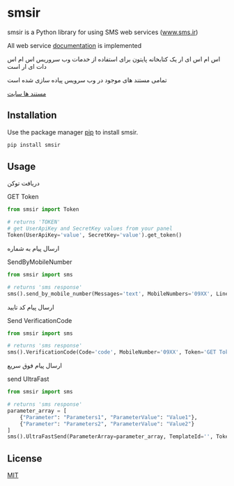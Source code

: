 # smsir

smsir is a Python library for  using SMS web services (www.sms.ir)

All web service [documentation](https://apidocs.sms.ir/) is implemented

 اس ام اس ای ار یک کتابخانه پایتون برای استفاده از خدمات وب سروریس اس ام اس دات ای ار است

تمامی  مستند های موجود در وب سرویس پیاده سازی شده است
 
[مستند ها سایت](https://apidocs.sms.ir/)

## Installation

Use the package manager [pip](https://pypi.org/project/smsir/) to install smsir.

```bash
pip install smsir
```

## Usage
دریافت توکن

GET Token
```python
from smsir import Token

# returns 'TOKEN'
# get UserApiKey and SecretKey values from your panel
Token(UserApiKey='value', SecretKey='value').get_token()

```
ارسال پیام به شماره

SendByMobileNumber
```python
from smsir import sms

# returns 'sms response'
sms().send_by_mobile_number(Messages='text', MobileNumbers='09XX', LineNumber='3000XXX', Token='GET Token')

```
ارسال پیام کد تایید

Send VerificationCode
```python
from smsir import sms

# returns 'sms response'
sms().VerificationCode(Code='code', MobileNumber='09XX', Token='GET Token')

```


ارسال پیام فوق سریع

send UltraFast 
```python
from smsir import sms

# returns 'sms response'
parameter_array = [
    {"Parameter": "Parameters1", "ParameterValue": "Value1"},
    {"Parameter": "Parameters2", "ParameterValue": "Value2"}
]
sms().UltraFastSend(ParameterArray=parameter_array, TemplateId='', Token='GET Token')

```

## License
[MIT](https://github.com/rahimaee/smsir/blob/main/LICENSE)